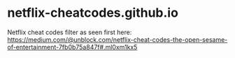 # netflix-cheatcodes.github.io
Netflix cheat codes filter as seen first here: https://medium.com/@unblock.com/netflix-cheat-codes-the-open-sesame-of-entertainment-7fb0b75a847f#.ml0xm1kx5
